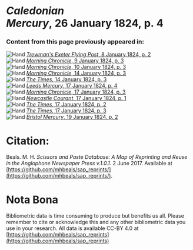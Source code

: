 # *Caledonian Mercury*, 26 January 1824, p. 4  
  
### Content from this page previously appeared in:  
![Hand](http://scissorsandpaste.net/wp-content/uploads/2017/06/smallhandpointer.png) [*Trewman's Exeter Flying Post*, 8 January 1824, p. 2](https://mhbeals.github.io/sap_html/Trewman's-Exeter-Flying-Post/Trewman's-Exeter-Flying-Post-8-January-1824-p-2)  
![Hand](http://scissorsandpaste.net/wp-content/uploads/2017/06/smallhandpointer.png) [*Morning Chronicle*, 9 January 1824, p. 3](https://mhbeals.github.io/sap_html/Morning-Chronicle/Morning-Chronicle-9-January-1824-p-3)  
![Hand](http://scissorsandpaste.net/wp-content/uploads/2017/06/smallhandpointer.png) [*Morning Chronicle*, 10 January 1824, p. 3](https://mhbeals.github.io/sap_html/Morning-Chronicle/Morning-Chronicle-10-January-1824-p-3)  
![Hand](http://scissorsandpaste.net/wp-content/uploads/2017/06/smallhandpointer.png) [*Morning Chronicle*, 14 January 1824, p. 3](https://mhbeals.github.io/sap_html/Morning-Chronicle/Morning-Chronicle-14-January-1824-p-3)  
![Hand](http://scissorsandpaste.net/wp-content/uploads/2017/06/smallhandpointer.png) [*The Times*, 14 January 1824, p. 3](https://mhbeals.github.io/sap_html/The-Times/The-Times-14-January-1824-p-3)  
![Hand](http://scissorsandpaste.net/wp-content/uploads/2017/06/smallhandpointer.png) [*Leeds Mercury*, 17 January 1824, p. 4](https://mhbeals.github.io/sap_html/Leeds-Mercury/Leeds-Mercury-17-January-1824-p-4)  
![Hand](http://scissorsandpaste.net/wp-content/uploads/2017/06/smallhandpointer.png) [*Morning Chronicle*, 17 January 1824, p. 3](https://mhbeals.github.io/sap_html/Morning-Chronicle/Morning-Chronicle-17-January-1824-p-3)  
![Hand](http://scissorsandpaste.net/wp-content/uploads/2017/06/smallhandpointer.png) [*Newcastle Courant*, 17 January 1824, p. 1](https://mhbeals.github.io/sap_html/Newcastle-Courant/Newcastle-Courant-17-January-1824-p-1)  
![Hand](http://scissorsandpaste.net/wp-content/uploads/2017/06/smallhandpointer.png) [*The Times*, 17 January 1824, p. 2](https://mhbeals.github.io/sap_html/The-Times/The-Times-17-January-1824-p-2)  
![Hand](http://scissorsandpaste.net/wp-content/uploads/2017/06/smallhandpointer.png) [*The Times*, 17 January 1824, p. 3](https://mhbeals.github.io/sap_html/The-Times/The-Times-17-January-1824-p-3)  
![Hand](http://scissorsandpaste.net/wp-content/uploads/2017/06/smallhandpointer.png) [*Bristol Mercury*, 19 January 1824, p. 2](https://mhbeals.github.io/sap_html/Bristol-Mercury/Bristol-Mercury-19-January-1824-p-2)  


# Citation: 

Beals. M. H. *Scissors and Paste Database: A Map of Reprinting and Reuse in the Anglophone Newspaper Press v.1.0.1.* 2 June 2017. Available at [https://github.com/mhbeals/sap_reprints/](https://github.com/mhbeals/sap_reprints/). 

# Nota Bona

Bibliometric data is time consuming to produce but benefits us all. Please remember to cite or acknowledge this and any other bibliometric data you use in your research. All data is available CC-BY 4.0 at [https://github.com/mhbeals/sap_reprints](https://github.com/mhbeals/sap_reprints)